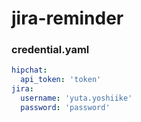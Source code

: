 # jira-reminder


### credential.yaml

```yaml
hipchat:
  api_token: 'token'
jira:
  username: 'yuta.yoshiike'
  password: 'password'
```

